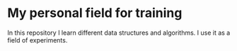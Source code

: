 # My personal field for training
In this repository I learn different data structures and algorithms. I use it as a field of experiments.